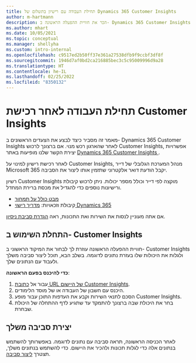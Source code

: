 ```yaml
---
title: תחילת העבודה עם רישיון בתשלום של Dynamics 365 Customer Insights
author: m-hartmann
description: הכר את חוויית ההפעלה הראשונה ב- Dynamics 365 Customer Insights וגלה את היכולות שלו.
ms.author: mhart
ms.date: 10/05/2021
ms.topic: conceptual
ms.manager: shellyha
ms.custom: intro-internal
ms.openlocfilehash: c9517ed2b50ff37e361a27538dfb9f9ccbf3df8f
ms.sourcegitcommit: 1946d7af0bd2ca216885bec3c5c95009996d9a28
ms.translationtype: HT
ms.contentlocale: he-IL
ms.lasthandoff: 02/25/2022
ms.locfileid: "8350132"
---
```

# <a name="get-started-after-purchasing-customer-insights"></a>תחילת העבודה לאחר רכישת Customer Insights

מאמר זה מסביר כיצד לבצע את הצעדים הראשונים ב- Dynamics 365 Customer Insights לאחר שהארגון רכש מנוי. אם ברצונך לרכוש Customer Insights, אפשרויות יצירת הקשר שלנו מופיעות באתר [Dynamics 365 Customer Insights ](https://dynamics.microsoft.com/ai/customer-insights/). 

לאחר רכישת רישיון למינוי על Customer Insights, מנהל המערכת הגלובלי של דייר Microsoft 365 יקבל הודעת דואר אלקטרוני שתזמין אותו ליצור את הסביבה. 

רשיון Customer Insights מוקצה לפי דייר וכולל מספר יכולות. ניתן לרכוש קיבולת ורישיונות נוספים כדי להגדיל את מכסת ברירת המחדל. 
- [מבט כולל על תמחור](https://dynamics.microsoft.com/ai/customer-insights/pricing/)
- קיבולת וזכאויות: [מדריך רישוי Dynamics 365](https://go.microsoft.com/fwlink/?LinkId=866544)

אם אתה מעוניין לנסות את השירות ואת התכונות, ראה [הגדרת סביבת ניסיון](trial-signup.md).

## <a name="start-with-customer-insights"></a>התחלת השימוש ב- Customer Insights

חוויית ההפעלה הראשונה עוזרת לך לבחור את המיקוד הראשוני ב- Customer Insights ולגלות את היכולות שלו בעזרת נתונים לדוגמה. בשלב הבא, תוכל ליצור סביבה משלך ולעבוד עם הנתונים שלך.

**כדי להיכנס בפעם הראשונה**:

1. עבור אל [כתובת URL של היישום Customer Insights](https://home.ci.ai.dynamics.com).
1. היכנס עם חשבון של העבודה או של מוסד הלימודים. 
1. הסכם לתנאי השירות וקבע את העדפות התוכן עבור מופע Customer Insights.
1. בחר את היכולת שבה ברצונך להתמקד עד שתגיע לדף ההתחלה של היכולת שבחרת.

## <a name="create-your-own-environment"></a>יצירת סביבה משלך

לאחר הכניסה הראשונה, תראה סביבה עם נתונים לדוגמה. באפשרותך להשתמש בנתונים אלה כדי לגלות תכונות ולהכיר את היישום. כדי להשתמש בנתונים משלך, תצטרך [ליצור סביבה](audience-insights/get-started-paid.md).



